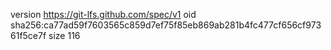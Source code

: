 version https://git-lfs.github.com/spec/v1
oid sha256:ca77ad59f7603565c859d7ef75f85eb869ab281b4fc477cf656cf97361f5ce7f
size 116
